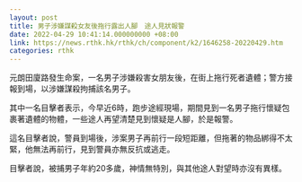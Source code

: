 ```yaml
---
layout: post
title: 男子涉嫌謀殺女友後拖行露出人腳　途人見狀報警
date: 2022-04-29 10:41:14.000000000 +08:00
link: https://news.rthk.hk/rthk/ch/component/k2/1646258-20220429.htm
categories: rthk
---
```


元朗田廈路發生命案，一名男子涉嫌殺害女朋友後，在街上拖行死者遺體；警方接報到場，以涉嫌謀殺拘捕該名男子。

其中一名目擊者表示，今早近6時，跑步途經現場，期間見到一名男子拖行懷疑包裹著遺體的物體，一些途人再望清楚見到懷疑是人腳，於是報警。

這名目擊者說，警員到場後，涉案男子再前行一段短距離，但拖著的物品綁得不太緊，他無法再前行，見到警員亦無反抗或逃走。

目擊者說，被捕男子年約20多歲，神情無特別，與其他途人對望時亦沒有異樣。
